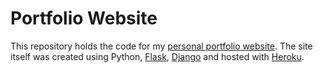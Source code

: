 # Portfolio Website

This repository holds the code for my [personal portfolio website](studentoftheworld.herokuapp.com). The site itself was created using Python, [Flask](https://flask.palletsprojects.com/en/2.1.x/), [Django](https://www.djangoproject.com/) and hosted with [Heroku](https://www.heroku.com/). 
